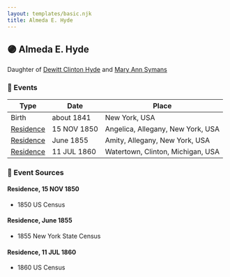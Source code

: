```yaml
---
layout: templates/basic.njk
title: Almeda E. Hyde
---
```

## 🟣 Almeda E. Hyde

Daughter of [Dewitt Clinton Hyde](/people/4/47530864) and [Mary Ann Symans](/people/4/4704808)

### 📆 Events

Type | Date | Place
------ | ------ | ------
Birth | about 1841 | New York, USA
[Residence](#event-fae93ffa-f07b-4148-9f38-2757345d1f00) | 15 NOV 1850 | Angelica, Allegany, New York, USA
[Residence](#event-e9ef60ba-07b9-4ab4-bec9-b5e16bd46cc6) | June 1855 | Amity, Allegany, New York, USA
[Residence](#event-56ecec4c-075d-4a1d-9046-3f5df8285385) | 11 JUL 1860 | Watertown, Clinton, Michigan, USA

### 📰 Event Sources

#### <a id="event-fae93ffa-f07b-4148-9f38-2757345d1f00"></a> Residence, 15 NOV 1850
* 1850 US Census

#### <a id="event-e9ef60ba-07b9-4ab4-bec9-b5e16bd46cc6"></a> Residence, June 1855
* 1855 New York State Census

#### <a id="event-56ecec4c-075d-4a1d-9046-3f5df8285385"></a> Residence, 11 JUL 1860
* 1860 US Census
